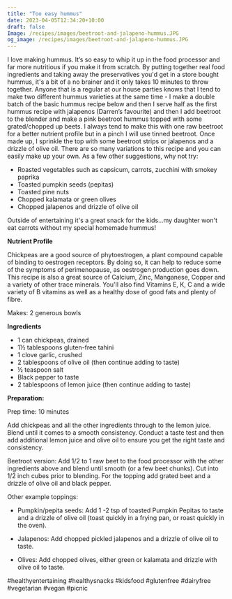 ```yaml
---
title: "Too easy hummus"
date: 2023-04-05T12:34:20+10:00
draft: false 
Image: /recipes/images/beetroot-and-jalapeno-hummus.JPG
og_image: /recipes/images/beetroot-and-jalapeno-hummus.JPG
---
```



I love making hummus. It’s so easy to whip it up in the food processor and far more nutritious if you make it from scratch. By putting together real food ingredients and taking away the preservatives you'd get in a store bought hummus, it's a bit of a no brainer and it only takes 10 minutes to throw together. Anyone that is a regular at our house parties knows that I tend to make two different hummus varieties at the same time - I make a double batch of the basic hummus recipe below and then I serve half as the first hummus recipe with jalapenos (Darren’s favourite) and then I add beetroot to the blender and make a pink beetroot hummus topped with some grated/chopped up beets. I always tend to make this with one raw beetroot for a better nutrient profile but in a pinch I will use tinned beetroot. Once made up, I sprinkle the top with some beetroot strips or jalapenos and a drizzle of olive oil. There are so many variations to this recipe and you can easily make up your own. As a few other suggestions, why not try:

* Roasted vegetables such as capsicum, carrots, zucchini with smokey paprika
* Toasted pumpkin seeds (pepitas)
* Toasted pine nuts
* Chopped kalamata or green olives
* Chopped jalapenos and drizzle of olive oil

Outside of entertaining it's a great snack for the kids...my daughter won't eat carrots without my special homemade hummus!


**Nutrient Profile**

Chickpeas are a good source of phytoestrogen, a plant compound capable of binding to oestrogen receptors. By doing so, it can help to reduce some of the symptoms of perimenopause, as oestrogen production goes down. This recipe is also a great source of Calcium, Zinc, Manganese, Copper and a variety of other trace minerals. You'll also find Vitamins E, K, C and a wide variety of B vitamins as well as a healthy dose of good fats and plenty of fibre.

Makes: 2 generous bowls

__Ingredients__
 
* 1 can chickpeas, drained
* 1½ tablespoons gluten-free tahini
* 1 clove garlic, crushed
* 2 tablespoons of olive oil (then continue adding to taste)
* ½ teaspoon salt
* Black pepper to taste
* 2 tablespoons of lemon juice (then continue adding to taste)

__Preparation:__

Prep time: 10 minutes

 
Add chickpeas and all the other ingredients through to the lemon juice. Blend until it comes to a smooth consistency. Conduct a taste test and then add additional lemon juice and olive oil to ensure you get the right taste and consistency. 

Beetroot version: Add 1/2 to 1 raw beet to the food processor with the other ingredients above and blend until smooth (or a few beet chunks). Cut into  1/2 inch cubes prior to blending. For the topping add grated beet and a drizzle of olive oil and black pepper. 

Other example toppings:

* Pumpkin/pepita seeds: Add 1 -2 tsp of toasted Pumpkin Pepitas to taste and a drizzle of olive oil (toast quickly in a frying pan, or roast quickly in the oven).

* Jalapenos: Add chopped pickled jalapenos and a drizzle of olive oil to taste.

* Olives: Add chopped olives, either green or kalamata and drizzle with olive oil to taste. 

 
#healthyentertaining #healthysnacks #kidsfood #glutenfree #dairyfree #vegetarian #vegan #picnic
